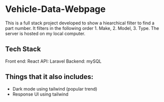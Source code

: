 # Vehicle-Data-Webpage
This is a full stack project developed to show a hiearchical filter to find a part number. It filters in the following order 1. Make, 2. Model, 3. Type. The server is hosted on my local computer. 

## Tech Stack
Front end: React
API: Laravel
Backend: mySQL

## Things that it also includes:
- Dark mode using tailwind (popular trend)
- Response UI using tailwind 
